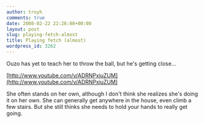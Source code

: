 ```yaml
---
author: troyh
comments: true
date: 2008-02-22 22:26:08+00:00
layout: post
slug: playing-fetch-almost
title: Playing fetch (almost)
wordpress_id: 3262
---
```


Ouzo has yet to teach her to throw the ball, but he's getting close...

[http://www.youtube.com/v/ADRNPxiuZUM](http://www.youtube.com/v/ADRNPxiuZUM)

She often stands on her own, although I don't think she realizes she's doing it on her own. She can generally get anywhere in the house, even climb a few stairs. But she still thinks she needs to hold your hands to really get going.
